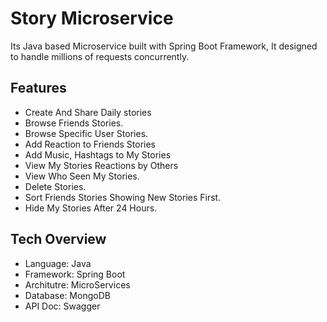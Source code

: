 # Story Microservice
Its Java based Microservice built with Spring Boot Framework, It designed to handle millions of requests concurrently.


## Features
- Create And Share Daily stories
- Browse Friends Stories.
- Browse Specific User Stories.
- Add Reaction to Friends Stories
- Add Music, Hashtags to My Stories
- View My Stories Reactions by Others
- View Who Seen My Stories.
- Delete Stories.
- Sort Friends Stories Showing New Stories First.
- Hide My Stories After 24 Hours.


## Tech Overview
- Language: Java
- Framework: Spring Boot
- Architutre: MicroServices
- Database: MongoDB
- API Doc: Swagger
